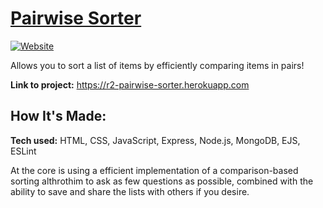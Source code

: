 # [Pairwise Sorter](https://r2-pairwise-sorter.herokuapp.com)

[![Website](https://img.shields.io/website?url=https://r2-pairwise-sorter.herokuapp.com&label=Website)](https://r2-pairwise-sorter.herokuapp.com)

Allows you to sort a list of items by efficiently comparing items in pairs!

**Link to project:** https://r2-pairwise-sorter.herokuapp.com

## How It's Made:

**Tech used:** HTML, CSS, JavaScript, Express, Node.js, MongoDB, EJS, ESLint

At the core is using a efficient implementation of a comparison-based sorting althrothim to ask as few questions as possible, combined with the ability to save and share the lists with others if you desire.
